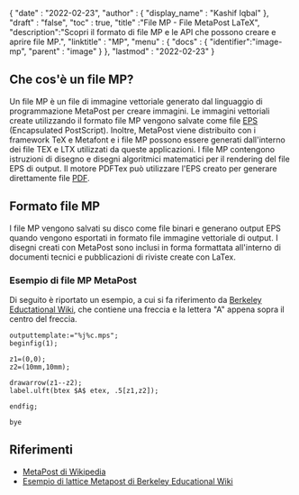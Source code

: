 {
  "date" : "2022-02-23",
  "author" : {
    "display_name" : "Kashif Iqbal"
},
  "draft" : "false",
  "toc" : true,
  "title" :"File MP - File MetaPost LaTeX",
  "description":"Scopri il formato di file MP e le API che possono creare e aprire file MP.",
  "linktitle" : "MP",
  "menu" : {
    "docs" : {
      "identifier":"image-mp",
      "parent" : "image"
}
},
  "lastmod" : "2022-02-23"
}

## Che cos'è un file MP?

Un file MP è un file di immagine vettoriale generato dal linguaggio di programmazione MetaPost per creare immagini. Le immagini vettoriali create utilizzando il formato file MP vengono salvate come file [EPS](/it/page-description-language/eps/) (Encapsulated PostScript). Inoltre, MetaPost viene distribuito con i framework TeX e Metafont e i file MP possono essere generati dall'interno dei file TEX e LTX utilizzati da queste applicazioni. I file MP contengono istruzioni di disegno e disegni algoritmici matematici per il rendering del file EPS di output. Il motore PDFTex può utilizzare l'EPS creato per generare direttamente file [PDF](/it/pdf/).

## Formato file MP

I file MP vengono salvati su disco come file binari e generano output EPS quando vengono esportati in formato file immagine vettoriale di output. I disegni creati con MetaPost sono inclusi in forma formattata all'interno di documenti tecnici e pubblicazioni di riviste create con LaTex.

### Esempio di file MP MetaPost

Di seguito è riportato un esempio, a cui si fa riferimento da [Berkeley Eductational Wiki](https://math.berkeley.edu/computing/wiki/index.php/Latex_sample_metapost), che contiene una freccia e la lettera "A" appena sopra il centro del freccia.

```
outputtemplate:="%j%c.mps";
beginfig(1);

z1=(0,0);
z2=(10mm,10mm);

drawarrow(z1--z2);
label.ulft(btex $A$ etex, .5[z1,z2]);

endfig;

bye
```
## Riferimenti ##

* [MetaPost di Wikipedia](https://en.wikipedia.org/wiki/MetaPost)
* [Esempio di lattice Metapost di Berkeley Educational Wiki](https://math.berkeley.edu/computing/wiki/index.php/Latex_sample_metapost)

